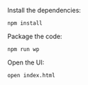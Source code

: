 Install the dependencies:
```
npm install
```

Package the code:
```
npm run wp
```

Open the UI:
```
open index.html
```